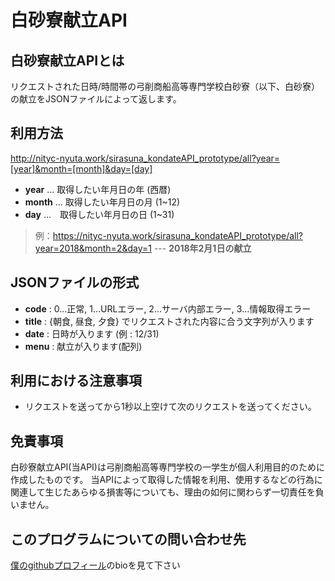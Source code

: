 # 白砂寮献立API
## 白砂寮献立APIとは
リクエストされた日時/時間帯の弓削商船高等専門学校白砂寮（以下、白砂寮）の献立をJSONファイルによって返します。  

## 利用方法
http://nityc-nyuta.work/sirasuna_kondateAPI_prototype/all?year=[year]&month=[month]&day=[day]

- **year** ... 取得したい年月日の年 (西暦)
- **month** ... 取得したい年月日の月 (1~12)
- **day** ...　取得したい年月日の日 (1~31)

>例：https://nityc-nyuta.work/sirasuna_kondateAPI_prototype/all?year=2018&month=2&day=1 --- **2018年2月1日の献立**

## JSONファイルの形式
- **code** : 0...正常, 1...URLエラー, 2...サーバ内部エラー, 3...情報取得エラー
- **title** : {朝食, 昼食, 夕食} でリクエストされた内容に合う文字列が入ります
- **date** : 日時が入ります (例 : 12/31)
- **menu** : 献立が入ります(配列)

## 利用における注意事項
- リクエストを送ってから1秒以上空けて次のリクエストを送ってください。

## 免責事項
白砂寮献立API(当API)は弓削商船高等専門学校の一学生が個人利用目的のために作成したものです。
当APIによって取得した情報を利用、使用するなどの行為に関連して生じたあらゆる損害等についても、理由の如何に関わらず一切責任を負いません。　　

## このプログラムについての問い合わせ先
[僕のgithubプロフィール](https://github.com/Yuta1004)のbioを見て下さい
